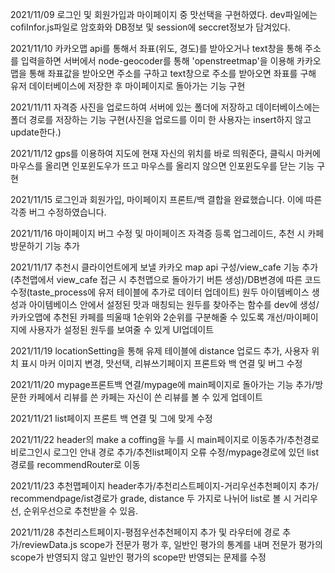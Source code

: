2021/11/09 로그인 및 회원가입과 마이페이지 중 맛선택을 구현하였다. dev파일에는 cofiInfor.js파일로 암호화와 DB정보 및 session에 seccret정보가 담겨있다.

2021/11/10 카카오맵 api를 통해서 좌표(위도, 경도)를 받아오거나 text창을 통해 주소를 입력을하면 서버에서 node-geocoder를 통해 'openstreetmap'을 이용해 카카오맵을 통해 좌표값을 받아오면 주소를 구하고 text창으로 주소를 받아오면 좌표를 구해 유저 데이터베이스에 저장한 후 마이페이지로 돌아가는 기능 구현

2021/11/11 자격증 사진을 업로드하여 서버에 있는 폴더에 저장하고 데이터베이스에는 폴더 경로를 저장하는 기능 구현(사진을 업로드를 이미 한 사용자는 insert하지 않고 update한다.)

2021/11/12 gps를 이용하여 지도에 현재 자신의 위치를 바로 띄워준다, 클릭시 마커에 마우스를 올리면 인포윈도우가 뜨고 마우스를 올리지 않으면 인포윈도우를 닫는 기능 구현

2021/11/15 로그인과 회원가입, 마이페이지 프론트/백 결합을 완료했습니다. 이에 따른 각종 버그 수정하였습니다.

2021/11/16 마이페이지 버그 수정 및 마이페이즈 자격증 등록 업그레이드, 추천 시 카페 방문하기 기능 추가

2021/11/17 추천시 클라이언트에게 보낼 카카오 map api 구성/view_cafe 기능 추가(추천맵에서 view_cafe 접근 시 추천맵으로 돌아가기 버튼 생성)/DB변경에 따른 코드 수정(taste_process에 유저 테이블에 추가로 데이터 업데이트)
           원두 아이템베이스 생성과 아이템베이스 안에서 설정된 맛과 매칭되는 원두를 찾아주는 함수를 dev에 생성/카카오맵에 추천된 카페를 띄울때 1순위와 2순위를 구분해줄 수 있도록 개선/마이페이지에 사용자가 설정된 원두를 보여줄 수 있게 UI업데이트

2021/11/19 locationSetting을 통해 유제 테이블에 distance 업로드 추가, 사용자 위치 표시 마커 이미지 변경, 맛선택, 리뷰쓰기페이지 프론트와 백 연결 및 버그 수정

2021/11/20 mypage프론트백 연결/mypage에 main페이지로 돌아가는 기능 추가/방문한 카페에서 리뷰를 쓴 카페는 자신이 쓴 리뷰를 볼 수 있게 업데이트

2021/11/21 list페이지 프론트 백 연결 및 그에 맞게 수정

2021/11/22 header의 make a coffing을 누를 시 main페이지로 이동추가/추천경로 비로그인시 로그인 안내 경로 추가/추천list페이지 오류 수정/mypage경로에 있던 list경로를 recommendRouter로 이동

2021/11/23 추천맵페이지 header추가/추천리스트페이지-거리우선추천페이지 추가/ recommendpage/ist경로가 grade, distance 두 가지로 나뉘어 list로 볼 시 거리우선, 순위우선으로 추천받을 수 있음.

2021/11/28 추천리스트페이지-평점우선추천페이지 추가 및 라우터에 경로 추가/reviewData.js scope가 전문가 평가 후, 일반인 평가의 통계를 내며 전문가 평가의 scope가 반영되지 않고 일반인 평가의 scope만 반영되는 문제를 수정
